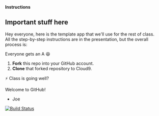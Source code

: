 **Instructions**

## Important stuff here
Hey everyone, here is the template app that we'll use for the rest of class. All the step-by-step instructions are in the presentation, but the overall process is:

Everyone gets an A 😆

1. **Fork** this repo into your GitHub account. 
2. **Clone** that forked repository to Cloud9. 

⚡ Class is going well? 

Welcome to GitHub!
- Joe

[![Build Status](https://travis-ci.org/joewadcan/demoapp.svg?branch=master)](https://travis-ci.org/joewadcan/demoapp)
